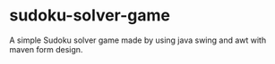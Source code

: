# sudoku-solver-game
A simple Sudoku solver game made by using java swing and awt with maven form design.
